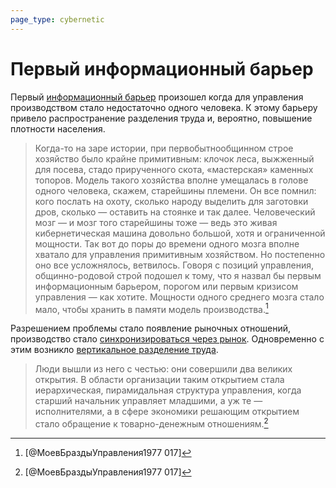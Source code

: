 ```yaml
---
page_type: cybernetic
---
```


# Первый информационный барьер

Первый [информационный барьер]([[20230206101418]]) произошел когда для управления производством стало недостаточно одного человека. К этому барьеру привело распространение разделения труда и, вероятно, повышение плотности населения. 

> Когда-то на заре истории, при первобытнообщинном строе хозяйство было крайне примитивным: клочок леса, выжженный для посева, стадо прирученного скота, «мастерская» каменных топоров. Модель такого хозяйства вполне умещалась в голове одного человека, скажем, старейшины племени. Он все помнил: кого послать на охоту, сколько народу выделить для заготовки дров, сколько — оставить на стоянке и так далее. Человеческий мозг — и мозг того старейшины тоже — ведь это живая кибернетическая машина довольно большой, хотя и ограниченной мощности. Так вот до поры до времени одного мозга вполне хватало для управления примитивным хозяйством. Но постепенно оно все усложнялось, ветвилось. Говоря с позиций управления, общинно-родовой строй подошел к тому, что я назвал бы первым информационным барьером, порогом или первым кризисом управления — как хотите. Мощности одного среднего мозга стало мало, чтобы хранить в памяти модель производства.[^1]

Разрешением проблемы стало появление рыночных отношений, производство стало [синхронизироваться через рынок]([[20230206094749]]). Одновременно с этим возникло [вертикальное разделение труда]([[20230206102301]]).

> Люди вышли из него с честью: они совершили два великих открытия. В области организации таким открытием стала иерархическая, пирамидальная структура управления, когда старший начальник управляет младшими, а уж те — исполнителями, а в сфере экономики решающим открытием стало обращение к товарно-денежным отношениям.[^1]

[^1]:  [@МоевБраздыУправления1977 017]